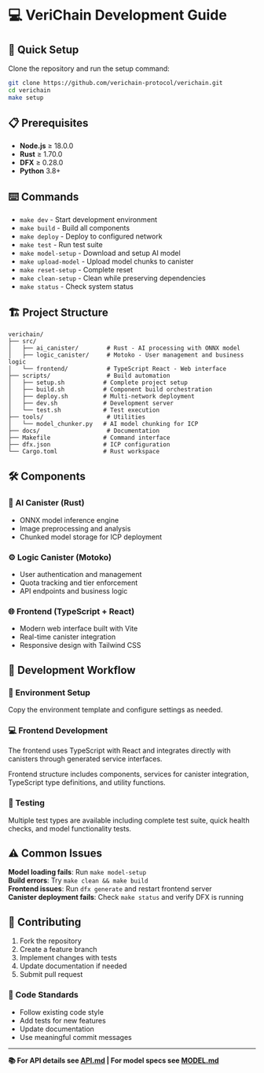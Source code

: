 # 💻 VeriChain Development Guide

## 🚀 Quick Setup

Clone the repository and run the setup command:
```bash
git clone https://github.com/verichain-protocol/verichain.git
cd verichain
make setup
```

## 📋 Prerequisites

- **Node.js** ≥ 18.0.0
- **Rust** ≥ 1.70.0 
- **DFX** ≥ 0.28.0
- **Python** 3.8+

## ⌨️ Commands

- `make dev` - Start development environment
- `make build` - Build all components
- `make deploy` - Deploy to configured network
- `make test` - Run test suite
- `make model-setup` - Download and setup AI model
- `make upload-model` - Upload model chunks to canister
- `make reset-setup` - Complete reset
- `make clean-setup` - Clean while preserving dependencies
- `make status` - Check system status

## 🏗️ Project Structure

```
verichain/
├── src/
│   ├── ai_canister/        # Rust - AI processing with ONNX model
│   ├── logic_canister/     # Motoko - User management and business logic
│   └── frontend/           # TypeScript React - Web interface
├── scripts/                # Build automation
│   ├── setup.sh           # Complete project setup
│   ├── build.sh           # Component build orchestration
│   ├── deploy.sh          # Multi-network deployment
│   ├── dev.sh             # Development server
│   └── test.sh            # Test execution
├── tools/                  # Utilities
│   └── model_chunker.py   # AI model chunking for ICP
├── docs/                   # Documentation
├── Makefile               # Command interface
├── dfx.json               # ICP configuration
└── Cargo.toml             # Rust workspace
```

## 🛠️ Components

### 🤖 AI Canister (Rust)
- ONNX model inference engine
- Image preprocessing and analysis
- Chunked model storage for ICP deployment

### ⚙️ Logic Canister (Motoko)
- User authentication and management
- Quota tracking and tier enforcement
- API endpoints and business logic

### 🌐 Frontend (TypeScript + React)
- Modern web interface built with Vite
- Real-time canister integration
- Responsive design with Tailwind CSS

## 🔄 Development Workflow

### 🔧 Environment Setup
Copy the environment template and configure settings as needed.

### 💻 Frontend Development
The frontend uses TypeScript with React and integrates directly with canisters through generated service interfaces.

Frontend structure includes components, services for canister integration, TypeScript type definitions, and utility functions.

### 🧪 Testing
Multiple test types are available including complete test suite, quick health checks, and model functionality tests.

## ⚠️ Common Issues

**Model loading fails**: Run `make model-setup`  
**Build errors**: Try `make clean && make build`  
**Frontend issues**: Run `dfx generate` and restart frontend server  
**Canister deployment fails**: Check `make status` and verify DFX is running

## 🤝 Contributing

1. Fork the repository
2. Create a feature branch
3. Implement changes with tests
4. Update documentation if needed
5. Submit pull request

### 📝 Code Standards
- Follow existing code style
- Add tests for new features
- Update documentation
- Use meaningful commit messages

---

**📚 For API details see [API.md](API.md) | For model specs see [MODEL.md](MODEL.md)**
